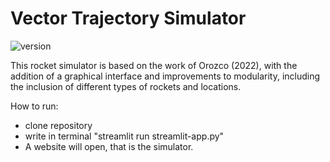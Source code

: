# Vector Trajectory Simulator

 ![version](https://img.shields.io/badge/version-3.0.0-blue.svg)

This rocket simulator is based on the work of Orozco (2022), with the addition of a graphical interface and improvements to modularity, including the inclusion of different types of rockets and locations.

How to run:

- clone repository
- write in terminal "streamlit run streamlit-app.py"
- A website will open, that is the simulator.


